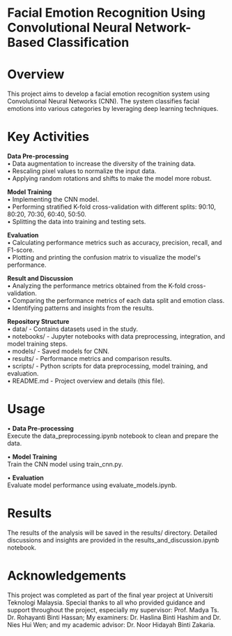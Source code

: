 # Facial Emotion Recognition Using Convolutional Neural Network-Based Classification

# Overview
This project aims to develop a facial emotion recognition system using Convolutional Neural Networks (CNN). The system classifies facial emotions into various categories by leveraging deep learning techniques.

# Key Activities

**Data Pre-processing**   
• Data augmentation to increase the diversity of the training data.   
• Rescaling pixel values to normalize the input data.   
• Applying random rotations and shifts to make the model more robust.   

**Model Training**   
• Implementing the CNN model.   
• Performing stratified K-fold cross-validation with different splits: 90:10, 80:20, 70:30, 60:40, 50:50.   
• Splitting the data into training and testing sets.   

**Evaluation**   
• Calculating performance metrics such as accuracy, precision, recall, and F1-score.   
• Plotting and printing the confusion matrix to visualize the model's performance.   

**Result and Discussion**   
• Analyzing the performance metrics obtained from the K-fold cross-validation.   
• Comparing the performance metrics of each data split and emotion class.   
• Identifying patterns and insights from the results.   

**Repository Structure**   
• data/ - Contains datasets used in the study.   
• notebooks/ - Jupyter notebooks with data preprocessing, integration, and model training steps.   
• models/ - Saved models for CNN.   
• results/ - Performance metrics and comparison results.   
• scripts/ - Python scripts for data preprocessing, model training, and evaluation.   
• README.md - Project overview and details (this file).   

# Usage

• **Data Pre-processing**   
Execute the data_preprocessing.ipynb notebook to clean and prepare the data.

• **Model Training**  
Train the CNN model using train_cnn.py.

• **Evaluation**    
Evaluate model performance using evaluate_models.ipynb.

# Results
The results of the analysis will be saved in the results/ directory. Detailed discussions and insights are provided in the results_and_discussion.ipynb notebook.

# Acknowledgements
This project was completed as part of the final year project at Universiti Teknologi Malaysia. Special thanks to all who provided guidance and support throughout the project, especially my supervisor: Prof. Madya Ts. Dr. Rohayanti Binti Hassan; My examiners: Dr. Haslina Binti Hashim and Dr. Nies Hui Wen; and my academic advisor: Dr. Noor Hidayah Binti Zakaria.
